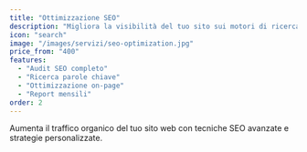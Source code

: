 ```yaml
---
title: "Ottimizzazione SEO"
description: "Migliora la visibilità del tuo sito sui motori di ricerca con strategie SEO efficaci e risultati misurabili."
icon: "search"
image: "/images/servizi/seo-optimization.jpg"
price_from: "400"
features:
  - "Audit SEO completo"
  - "Ricerca parole chiave"
  - "Ottimizzazione on-page"
  - "Report mensili"
order: 2
---
```


Aumenta il traffico organico del tuo sito web con tecniche SEO avanzate e strategie personalizzate.
